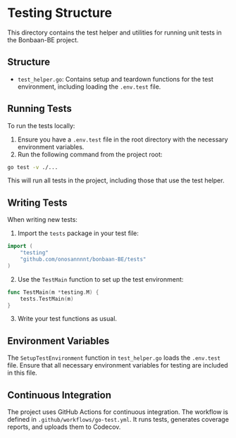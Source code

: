 # Testing Structure

This directory contains the test helper and utilities for running unit tests in the Bonbaan-BE project.

## Structure

- `test_helper.go`: Contains setup and teardown functions for the test environment, including loading the `.env.test` file.

## Running Tests

To run the tests locally:

1. Ensure you have a `.env.test` file in the root directory with the necessary environment variables.
2. Run the following command from the project root:

```bash
go test -v ./...
```

This will run all tests in the project, including those that use the test helper.

## Writing Tests

When writing new tests:

1. Import the `tests` package in your test file:

```go
import (
    "testing"
    "github.com/onosannnnt/bonbaan-BE/tests"
)
```

2. Use the `TestMain` function to set up the test environment:

```go
func TestMain(m *testing.M) {
    tests.TestMain(m)
}
```

3. Write your test functions as usual.

## Environment Variables

The `SetupTestEnvironment` function in `test_helper.go` loads the `.env.test` file. Ensure that all necessary environment variables for testing are included in this file.

## Continuous Integration

The project uses GitHub Actions for continuous integration. The workflow is defined in `.github/workflows/go-test.yml`. It runs tests, generates coverage reports, and uploads them to Codecov.
